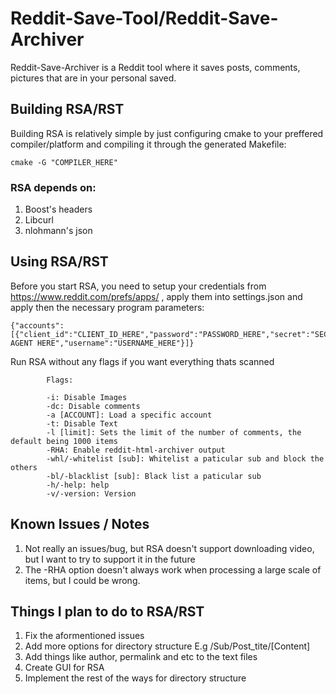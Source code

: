 # Reddit-Save-Tool/Reddit-Save-Archiver

Reddit-Save-Archiver is a Reddit tool where it saves posts, comments, pictures that are in your personal saved.

## Building RSA/RST

Building RSA is relatively simple by just configuring cmake to your preffered compiler/platform and compiling it through the generated Makefile:

```
cmake -G "COMPILER_HERE"
```

### RSA depends on:
1. Boost's headers
2. Libcurl
3. nlohmann's json

## Using RSA/RST

Before you start RSA, you need to setup your credentials from https://www.reddit.com/prefs/apps/ , apply them into settings.json and apply then the necessary program parameters:

```
{"accounts": [{"client_id":"CLIENT_ID_HERE","password":"PASSWORD_HERE","secret":"SECRET_HERE","user_agent":"USER AGENT HERE","username":"USERNAME_HERE"}]}
```

Run RSA without any flags if you want everything thats scanned

```
		Flags:

		-i: Disable Images
		-dc: Disable comments
		-a [ACCOUNT]: Load a specific account
		-t: Disable Text
		-l [limit]: Sets the limit of the number of comments, the default being 1000 items
		-RHA: Enable reddit-html-archiver output
		-whl/-whitelist [sub]: Whitelist a paticular sub and block the others
		-bl/-blacklist [sub]: Black list a paticular sub
		-h/-help: help
		-v/-version: Version
```
   
## Known Issues / Notes

1. Not really an issues/bug, but RSA doesn't support downloading video, but I want to try to support it in the future
2. The -RHA option doesn't always work when processing a large scale of items, but I could be wrong.

## Things I plan to do to RSA/RST

1. Fix the aformentioned issues
2. Add more options for directory structure E.g /Sub/Post_tite/[Content]
2. Add things like author, permalink and etc to the text files
3. Create GUI for RSA
4. Implement the rest of the ways for directory structure
